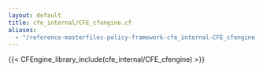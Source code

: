 ```yaml
---
layout: default
title: cfe_internal/CFE_cfengine.cf
aliases:
  - "/reference-masterfiles-policy-framework-cfe_internal-CFE_cfengine.html"
---
```


{{< CFEngine_library_include(cfe_internal/CFE_cfengine) >}}
